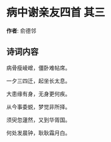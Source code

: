 # 病中谢亲友四首  其三

**作者**: 俞德邻

## 诗词内容

病骨瘦崚嶒，僵卧难帖席。

一夕三四迁，起坐长太息。

大患缘有身，无身更何疾。

从今事委蜕，梦觉非所择。

须臾忽蘧然，又到华胥国。

何处发晨钟，耿耿霜月白。

